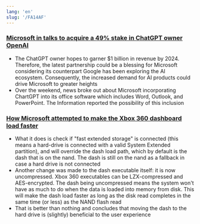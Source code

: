 ```yaml
---
lang: 'en'
slug: '/FA14AF'
---
```


### [Microsoft in talks to acquire a 49% stake in ChatGPT owner OpenAI](https://watcher.guru/news/microsoft-plans-to-acquire-a-49-stake-in-chatgpt-owner-openai)

- The ChatGPT owner hopes to garner $1 billion in revenue by 2024. Therefore, the latest partnership could be a blessing for Microsoft considering its counterpart Google has been exploring the AI ecosystem. Consequently, the increased demand for AI products could drive Microsoft to greater heights
- Over the weekend, news broke out about Microsoft incorporating ChartGPT into its office software which includes Word, Outlook, and PowerPoint. The Information reported the possibility of this inclusion

### [How Microsoft attempted to make the Xbox 360 dashboard load faster](https://eaton-works.com/2023/01/09/how-microsoft-attempted-to-make-the-xbox-360-dashboard-load-faster/)

- What it does is check if "fast extended storage" is connected (this means a hard-drive is connected with a valid System Extended partition), and will override the dash load path, which by default is the dash that is on the nand. The dash is still on the nand as a fallback in case a hard drive is not connected
- Another change was made to the dash executable itself: it is now uncompressed. Xbox 360 executables can be LZX-compressed and AES-encrypted. The dash being uncompressed means the system won't have as much to do when the data is loaded into memory from disk. This will make the dash load faster as long as the disk read completes in the same time (or less) as the NAND flash read
- That is better than nothing and concludes that moving the dash to the hard drive is (slightly) beneficial to the user experience
